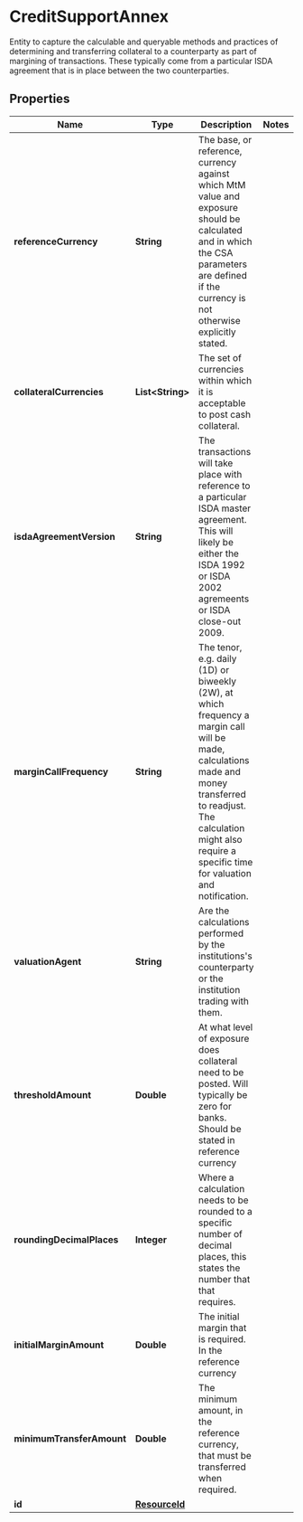 

# CreditSupportAnnex

Entity to capture the calculable and queryable methods and practices of determining and transferring collateral  to a counterparty as part of margining of transactions. These typically come from a particular ISDA agreement  that is in place between the two counterparties.

## Properties

Name | Type | Description | Notes
------------ | ------------- | ------------- | -------------
**referenceCurrency** | **String** | The base, or reference, currency against which MtM value and exposure should be calculated  and in which the CSA parameters are defined if the currency is not otherwise explicitly stated. | 
**collateralCurrencies** | **List&lt;String&gt;** | The set of currencies within which it is acceptable to post cash collateral. | 
**isdaAgreementVersion** | **String** | The transactions will take place with reference to a particular ISDA master agreement. This  will likely be either the ISDA 1992 or ISDA 2002 agremeents or ISDA close-out 2009. | 
**marginCallFrequency** | **String** | The tenor, e.g. daily (1D) or biweekly (2W), at which frequency a margin call will be made, calculations  made and money transferred to readjust. The calculation might also require a specific time for valuation and notification. | 
**valuationAgent** | **String** | Are the calculations performed by the institutions&#39;s counterparty or the institution trading with them. | 
**thresholdAmount** | **Double** | At what level of exposure does collateral need to be posted. Will typically be zero for banks.  Should be stated in reference currency | 
**roundingDecimalPlaces** | **Integer** | Where a calculation needs to be rounded to a specific number of decimal places,  this states the number that that requires. | 
**initialMarginAmount** | **Double** | The initial margin that is required. In the reference currency | 
**minimumTransferAmount** | **Double** | The minimum amount, in the reference currency, that must be transferred when required. | 
**id** | [**ResourceId**](ResourceId.md) |  | 



